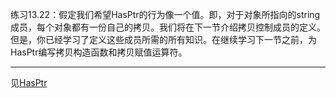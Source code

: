 练习13.22：假定我们希望HasPtr的行为像一个值。即，对于对象所指向的string成员，每个对象都有一份自己的拷贝。我们将在下一节介绍拷贝控制成员的定义。但是，你已经学习了定义这些成员所需的所有知识。在继续学习下一节之前，为HasPtr编写拷贝构造函数和拷贝赋值运算符。

---

见[HasPtr](./exercise_13_11.cpp)
